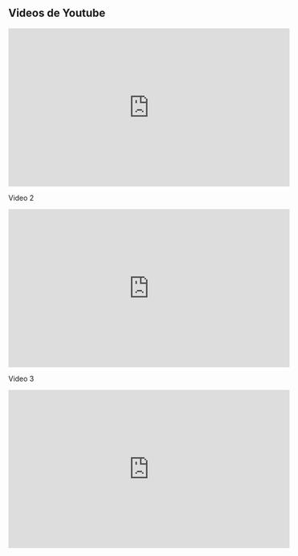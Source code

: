 ## Videos de Youtube

<iframe width="560" height="315" src="https://www.youtube.com/embed/44ziZ12rJwU?si=y5o1FnbB581Uc7_i" title="YouTube video player" frameborder="0" allow="accelerometer; autoplay; clipboard-write; encrypted-media; gyroscope; picture-in-picture; web-share" allowfullscreen></iframe>

Video 2
<iframe width="560" height="315" src="https://www.youtube.com/embed/C6IjS7jKnjQ?si=JjlIP7UaDldFN1jF" title="YouTube video player" frameborder="0" allow="accelerometer; autoplay; clipboard-write; encrypted-media; gyroscope; picture-in-picture; web-share" allowfullscreen></iframe>

Video 3
<iframe width="560" height="315" src="https://www.youtube.com/embed/44ziZ12rJwU?si=6ezi2GecuOdMj1Mv" title="YouTube video player" frameborder="0" allow="accelerometer; autoplay; clipboard-write; encrypted-media; gyroscope; picture-in-picture; web-share" allowfullscreen></iframe>
